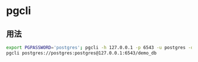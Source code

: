 # pgcli

## 用法

```sh
export PGPASSWORD='postgres'; pgcli -h 127.0.0.1 -p 6543 -u postgres -d demo_db
pgcli postgres://postgres:postgres@127.0.0.1:6543/demo_db
```
